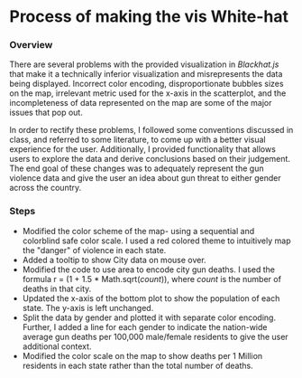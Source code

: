 # Process of making the vis White-hat

### Overview
There are several problems with the provided visualization in _Blackhat.js_ that make it a technically inferior visualization and misrepresents the data being displayed. Incorrect color encoding, disproportionate bubbles sizes on the map, irrelevant metric used for the x-axis in the scatterplot, and the incompleteness of data represented on the map are some of the major issues that pop out.

In order to rectify these problems, I followed some conventions discussed in class, and referred to some literature, to come up with a better visual experience for the user. Additionally, I provided functionality that allows users to explore the data and derive conclusions based on their judgement. The end goal of these changes was to adequately represent the gun violence data and give the user an idea about gun threat to either gender across the country.

### Steps

- Modified the color scheme of the map- using a sequential and colorblind safe color scale. I used a red colored theme to intuitively map the "danger" of violence in each state.
- Added a tooltip to show City data on mouse over.
- Modified the code to use area to encode city gun deaths. I used the formula r = (1 + 1.5 * Math.sqrt(_count_)), where _count_ is the number of deaths in that city.
- Updated the x-axis of the bottom plot to show the population of each state. The y-axis is left unchanged.
- Split the data by gender and plotted it with separate color encoding. Further, I added a line for each gender to indicate the nation-wide average gun deaths per 100,000 male/female residents to give the user additional context.
- Modified the color scale on the map to show deaths per 1 Million residents in each state rather than the total number of deaths.

